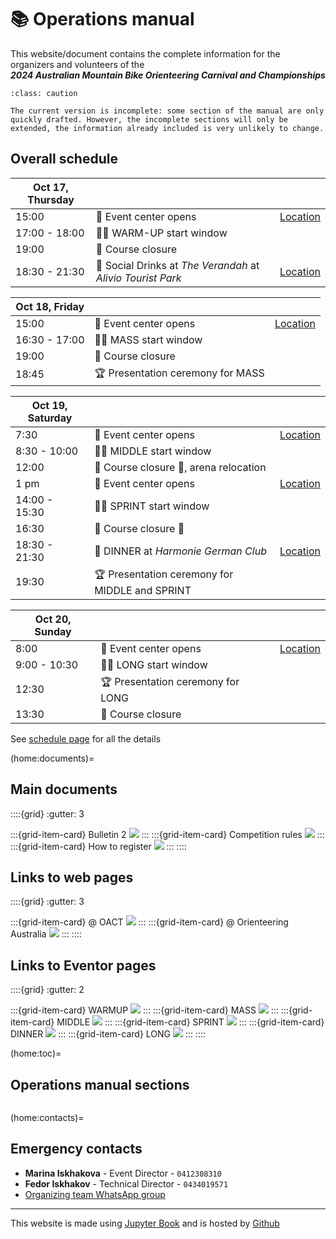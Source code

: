 # 📚 Operations manual

This website/document contains the complete information for the organizers and volunteers of the  
***2024 Australian Mountain Bike Orienteering Carnival and Championships***

```{admonition} Preliminary version
:class: caution

The current version is incomplete: some section of the manual are only quickly drafted. However, the incomplete sections will only be extended, the information already included is very unlikely to change.
```

## Overall schedule

| **Oct 17, Thursday** | | |
|--|--|--|
| 15:00 | 🎪 Event center opens | [Location](https://maps.app.goo.gl/RkufTrcQbvMn9bMF6) |
| 17:00 - 18:00 | 🚴‍♀️ WARM-UP start window | |
| 19:00 | 🏁 Course closure | |
| 18:30 - 21:30 | 🍷 Social Drinks at *The Verandah* at *Alivio Tourist Park* | [Location](https://maps.app.goo.gl/Wte5veujM1qiDF4T9) |

| **Oct 18, Friday** | | |
|--|--|--|
| 15:00 | 🎪 Event center opens | [Location](https://maps.app.goo.gl/caWZitWLByRsVxT79) |
| 16:30 - 17:00 | 🚴‍♀️ MASS start window | |
| 19:00 | 🏁 Course closure | |
| 18:45 | 🏆 Presentation ceremony for MASS | |

| **Oct 19, Saturday** | | |
|--|--|--|
| 7:30 | 🎪 Event center opens | [Location](https://maps.app.goo.gl/2cXzt4ywia9G6Hj77) |
| 8:30 - 10:00 | 🚴‍♀️ MIDDLE start window | |
| 12:00 | 🏁 Course closure 🏁, arena relocation | |
| 1 pm | 🎪 Event center opens | [Location](https://maps.app.goo.gl/PX7dE2mznda9W7Q49) |
| 14:00 - 15:30 | 🚴‍♀️ SPRINT start window | |
| 16:30 | 🏁 Course closure 🏁 | |
| 18:30 - 21:30 | 🍷 DINNER at *Harmonie German Club* | [Location](https://maps.app.goo.gl/RzJVPCCobYroMax18) |
| 19:30 | 🏆 Presentation ceremony for MIDDLE and SPRINT | |

| **Oct 20, Sunday** | | |
|--|--|--|
| 8:00 | 🎪 Event center opens | [Location](https://maps.app.goo.gl/UvWwtsQ32WtoRC1T6) |
| 9:00 - 10:30 | 🚴‍♀️ LONG start window | |
| 12:30 | 🏆 Presentation ceremony for LONG | |
| 13:30 | 🏁 Course closure | |

See [schedule page](01.schedule.md) for all the details


(home:documents)=
## Main documents

::::{grid}
:gutter: 3

:::{grid-item-card} Bulletin 2
<a href="_static/pdf/bulletin2.pdf"><img src="_static/pdf/bulletin2_front.png"></a>
:::
:::{grid-item-card} Competition rules
<a href="_static/pdf/208-MTBOCompetitionRules2023-OAOperationsGuideEd6.pdf"><img src="_static/pdf/208-MTBOCompetitionRules2023-OAOperationsGuideEd6_front.png"></a>
:::
:::{grid-item-card} How to register
<a href="_static/pdf/How-to-register-at-EVENTOR.pdf"><img src="_static/pdf/How-to-register.png"></a>
:::
::::

## Links to web pages

::::{grid}
:gutter: 3

:::{grid-item-card} @ OACT
<a href="https://act.orienteering.asn.au/event-series/mountain-bike-orienteering/2024-australian-mtbo-championships/" target=_blank><img src="_static/pdf/oact_web.png"></a>
:::
:::{grid-item-card} @ Orienteering Australia
<a href="https://ausmtbochamps2024.orienteering.asn.au/" target=_blank><img src="_static/pdf/orienteering_aus_web.png"></a>
:::
::::

## Links to Eventor pages

::::{grid}
:gutter: 2

:::{grid-item-card} WARMUP
<a href="https://eventor.orienteering.asn.au/Events/Show/19686" target=_blank><img src="_static/pdf/eventor.png"></a>
:::
:::{grid-item-card} MASS
<a href="https://eventor.orienteering.asn.au/Events/Show/19100" target=_blank><img src="_static/pdf/eventor.png"></a>
:::
:::{grid-item-card} MIDDLE
<a href="https://eventor.orienteering.asn.au/Events/Show/19101" target=_blank><img src="_static/pdf/eventor.png"></a>
:::
:::{grid-item-card} SPRINT
<a href="https://eventor.orienteering.asn.au/Events/Show/19102" target=_blank><img src="_static/pdf/eventor.png"></a>
:::
:::{grid-item-card} DINNER
<a href="https://eventor.orienteering.asn.au/Events/Show/19687" target=_blank><img src="_static/pdf/eventor.png"></a>
:::
:::{grid-item-card} LONG
<a href="https://eventor.orienteering.asn.au/Events/Show/19103" target=_blank><img src="_static/pdf/eventor.png"></a>
:::
::::


(home:toc)=
## Operations manual sections

```{tableofcontents}
```

(home:contacts)=
## Emergency contacts

- **Marina Iskhakova** - Event Director - `0412308310`
- **Fedor Iskhakov** - Technical Director - `0434019571`
- [Organizing team WhatsApp group](https://chat.whatsapp.com/FrbzM8oWHClJEl05EylQBj)

---

This website is made using [Jupyter Book](https://jupyterbook.org/en/stable/intro.html) and is hosted by [Github](https://github.com/fediskhakov/mtbo2024champ)
